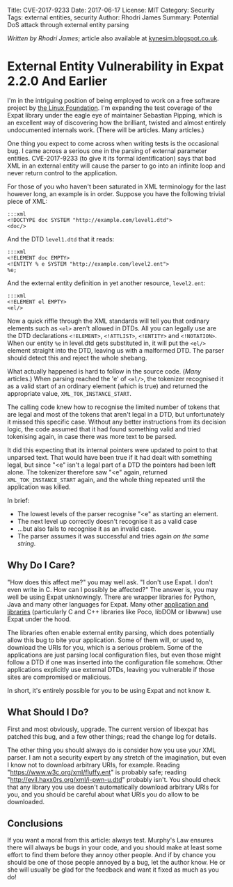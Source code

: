 Title: CVE-2017-9233
Date: 2017-06-17
License: MIT
Category: Security
Tags: external entities, security
Author: Rhodri James
Summary: Potential DoS attack through external entity parsing

_Written by Rhodri James_; article also available at
[kynesim.blogspot.co.uk](https://kynesim.blogspot.co.uk/2017/06/external-entity-vulnerability-in-expat.html).


# External Entity Vulnerability in Expat 2.2.0 And Earlier

I'm in the intriguing position of being employed to work on a free
software project
by [the Linux Foundation](https://www.linuxfoundation.org/).  I'm
expanding the test coverage of the Expat library under the eagle eye
of maintainer Sebastian Pipping, which is an excellent way of
discovering how the brilliant, twisted and almost entirely
undocumented internals work.  (There will be articles.  Many articles.)

One thing you expect to come across when writing tests is the
occasional bug.  I came across a serious one in the parsing of
external parameter entities.  CVE-2017-9233 (to give it its formal
identification) says that bad XML in an external entity will cause the
parser to go into an infinite loop and never return control to the
application.

For those of you who haven't been saturated in XML terminology for the
last however long, an example is in order.  Suppose you have the
following trivial piece of XML:

    :::xml
    <!DOCTYPE doc SYSTEM "http://example.com/level1.dtd">
    <doc/>

And the DTD `level1.dtd` that it reads:

    :::xml
    <!ELEMENT doc EMPTY>
    <!ENTITY % e SYSTEM "http://example.com/level2.ent">
    %e;

And the external entity definition in yet another resource, `level2.ent`:

    :::xml
    <!ELEMENT el EMPTY>
    <el/>

Now a quick riffle through the XML standards will tell you that
ordinary elements such as `<el>` aren't allowed in DTDs.  All you can
legally use are the DTD declarations `<!ELEMENT>`, `<!ATTLIST>`,
`<!ENTITY>` and `<!NOTATION>`.  When our entity `%e` in level.dtd gets
substituted in, it will put the `<el/>` element straight into the DTD,
leaving us with a malformed DTD.  The parser should detect this and
reject the whole shebang.

What actually happened is hard to follow in the source code.  (*Many*
articles.)  When parsing reached the 'e' of `<el/>`, the tokenizer
recognised it as a valid start of an ordinary element (which is true)
and returned the appropriate value, `XML_TOK_INSTANCE_START`.

The calling code knew how to recognise the limited number of tokens
that are legal and most of the tokens that aren't legal in a DTD, but
unfortunately it missed this specific case.  Without any better
instructions from its decision logic, the code assumed that it had
found something valid and tried tokenising again, in case there was
more text to be parsed.

It did this expecting that its internal pointers were updated to point
to that unparsed text.  That would have been true if it had dealt with
something legal, but since "<e" isn't a legal part of a DTD the
pointers had been left alone.  The tokenizer therefore saw "<e" again,
returned `XML_TOK_INSTANCE_START` again, and the whole thing repeated
until the application was killed.

In brief:

* The lowest levels of the parser recognise "<e" as starting an
  element.
* The next level up correctly doesn't recognise it as a valid case
* ...but also fails to recognise it as an invalid case.
* The parser assumes it was successful and tries again _on the same
  string._

## Why Do I Care?

"How does this affect me?" you may well ask.  "I don't use Expat.  I
don't even write in C.  How can I possibly be affected?"  The answer
is, you may well be using Expat unknowingly.  There are wrapper
libraries for Python, Java and many other languages for Expat.  Many
other
[application and libraries](https://libexpat.github.io/doc/users/)
(particularly C and C++ libraries like Poco, libDOM or libwww) use
Expat under the hood.

The libraries often enable external entity parsing, which does
potentially allow this bug to bite your application.  Some of them
will, or used to, download the URIs for you, which is a serious
problem.  Some of the applications are just parsing local
configuration files, but even those might follow a DTD if one was
inserted into the configuration file somehow.  Other applications
explicitly use external DTDs, leaving you vulnerable if those sites
are compromised or malicious.

In short, it's entirely possible for you to be using Expat and not
know it.

## What Should I Do?

First and most obviously, upgrade.  The current version of libexpat
has patched this bug, and a few other things; read the change log for
details.

The other thing you should always do is consider how you use your XML
parser.  I am not a security expert by any stretch of the imagination,
but even I know not to download arbitrary URIs, for example.  Reading
"https://www.w3c.org/xml/fluffy.ent" is probably safe; reading
"http://evil.haxx0rs.org/xml/i-pwn-u.dtd" probably isn't.  You should
check that any library you use doesn't automatically download
arbitrary URIs for you, and you should be careful about what URIs you
do allow to be downloaded.

## Conclusions

If you want a moral from this article: always test.  Murphy's Law
ensures there will always be bugs in your code, and you should make at
least some effort to find them before they annoy other people.  And if
by chance you should be one of those people annoyed by a bug, let the
author know.  He or she will usually be glad for the feedback and want
it fixed as much as you do!
